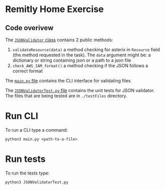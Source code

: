 # Remitly Home Exercise

## Code overivew
The [`JSONValidator` class](./JSONValidator.py) contains 2 public methods:
1. `validateResource(data)` a method checking for asterix in `Resource` field (the method requested in the task).
The `data` argument might be: a dictionary or string containing json or a path to a json file
2. `check_AWS_IAM_format()` a method checking if the JSON follows a correct format

The [`main.py` file](./main.py) contains the CLI interface for validating files

The [`JSONValidatorTest.py` file](./JSONValidatorTest.py) contains the unit tests for JSON validator.
The files that are being tested are in `./testFiles` directory.

# Run CLI
To run a CLI type a command:
```console
python3 main.py <path-to-a-file>
```

# Run tests
To run the tests type:
```console
python3 JSONValidatorTest.py
```
